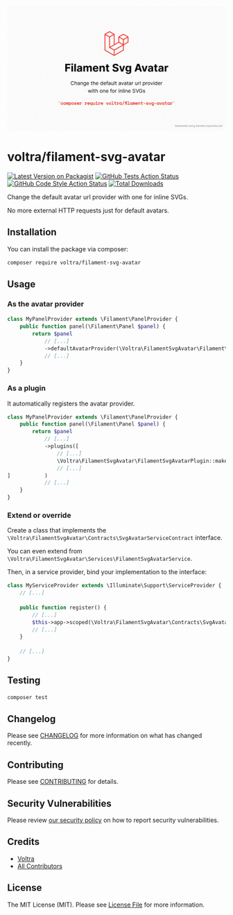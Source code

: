 ![Filament Svg Avatar: Change the default avatar url provider with one for inline SVGs](https://github.com/Voltra/filament-svg-avatar/blob/main/art/banner.jpeg)

#  voltra/filament-svg-avatar

[![Latest Version on Packagist](https://img.shields.io/packagist/v/voltra/filament-svg-avatar.svg?style=flat-square)](https://packagist.org/packages/voltra/filament-svg-avatar)
[![GitHub Tests Action Status](https://img.shields.io/github/actions/workflow/status/voltra/filament-svg-avatar/run-tests.yml?branch=main&label=tests&style=flat-square)](https://github.com/voltra/filament-svg-avatar/actions?query=workflow%3Arun-tests+branch%3Amain)
[![GitHub Code Style Action Status](https://img.shields.io/github/actions/workflow/status/voltra/filament-svg-avatar/fix-php-code-style-issues.yml?branch=main&label=code%20style&style=flat-square)](https://github.com/voltra/filament-svg-avatar/actions?query=workflow%3A"Fix+PHP+code+style+issues"+branch%3Amain)
[![Total Downloads](https://img.shields.io/packagist/dt/voltra/filament-svg-avatar.svg?style=flat-square)](https://packagist.org/packages/voltra/filament-svg-avatar)

Change the default avatar url provider with one for inline SVGs.

No more external HTTP requests just for default avatars.

## Installation

You can install the package via composer:

```bash
composer require voltra/filament-svg-avatar
```

## Usage

### As the avatar provider

```php
class MyPanelProvider extends \Filament\PanelProvider {
    public function panel(\Filament\Panel $panel) {
        return $panel
            // [...]
            ->defaultAvatarProvider(\Voltra\FilamentSvgAvatar\Filament\AvatarProviders\SvgAvatarsProviders::class)
            // [...]
    }
}
```

### As a plugin

It automatically registers the avatar provider.

```php
class MyPanelProvider extends \Filament\PanelProvider {
    public function panel(\Filament\Panel $panel) {
        return $panel
            // [...]
            ->plugins([
                // [...]
                \Voltra\FilamentSvgAvatar\FilamentSvgAvatarPlugin::make(),
                // [...]
]           )
            // [...]
    }
}
```

### Extend or override

Create a class that implements the `\Voltra\FilamentSvgAvatar\Contracts\SvgAvatarServiceContract` interface.

You can even extend from `\Voltra\FilamentSvgAvatar\Services\FilamentSvgAvatarService`.

Then, in a service provider, bind your implementation to the interface:
```php
class MyServiceProvider extends \Illuminate\Support\ServiceProvider {
    // [...]
        
    public function register() {
        // [...]
        $this->app->scoped(\Voltra\FilamentSvgAvatar\Contracts\SvgAvatarServiceContract::class, MySvgAvatarServiceImpl::class);
        // [...]
    }

    // [...]
}
```

## Testing

```bash
composer test
```

## Changelog

Please see [CHANGELOG](CHANGELOG.md) for more information on what has changed recently.

## Contributing

Please see [CONTRIBUTING](.github/CONTRIBUTING.md) for details.

## Security Vulnerabilities

Please review [our security policy](../../security/policy) on how to report security vulnerabilities.

## Credits

- [Voltra](https://github.com/Voltra)
- [All Contributors](../../contributors)

## License

The MIT License (MIT). Please see [License File](LICENSE.md) for more information.
